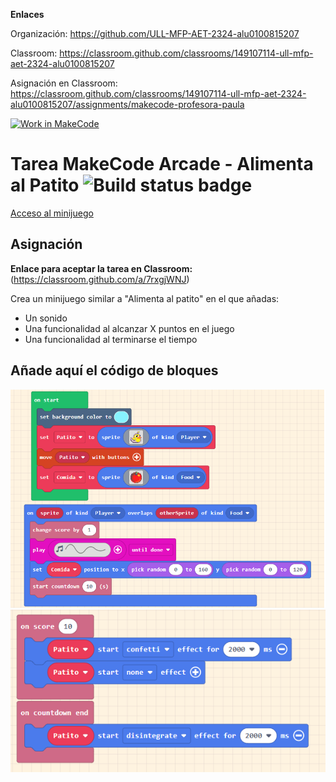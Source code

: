 **Enlaces**

Organización: https://github.com/ULL-MFP-AET-2324-alu0100815207

Classroom: https://classroom.github.com/classrooms/149107114-ull-mfp-aet-2324-alu0100815207

Asignación en Classroom: https://classroom.github.com/classrooms/149107114-ull-mfp-aet-2324-alu0100815207/assignments/makecode-profesora-paula



[![Work in MakeCode](https://classroom.github.com/assets/work-in-make-code-46eb539bcdc54ff4682c9f84a178d570a59fd821693cb33b02a3e5220eed4e48.svg)](https://classroom.github.com/online_ide?assignment_repo_id=12777645&assignment_repo_type=AssignmentRepo)
# Tarea MakeCode Arcade - Alimenta al Patito ![Build status badge](https://github.com/arelia/chase-the-pizza/workflows/MakeCode/badge.svg) 

[Acceso al minijuego](https://makecode.com/_Y7P58u1pffYV)

## Asignación

**Enlace para aceptar la tarea en Classroom:** (https://classroom.github.com/a/7rxgjWNJ)

Crea un minijuego similar a "Alimenta al patito" en el que añadas:

* Un sonido
* Una funcionalidad al alcanzar X puntos en el juego
* Una funcionalidad al terminarse el tiempo

## Añade aquí el código de bloques

![A rendered view of the blocks](https://github.com/ULL-MFP-AET-2324/makecode-arcade-paula-alcantara-gutierrez-0100815207/blob/master/.makecode/codigo1.png)
![A rendered view of the blocks](https://github.com/ULL-MFP-AET-2324/makecode-arcade-paula-alcantara-gutierrez-0100815207/blob/master/.makecode/codigo2.png)




